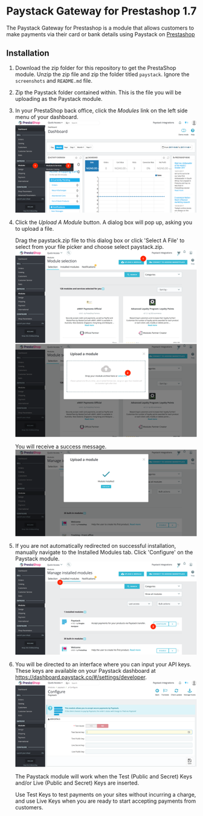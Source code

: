 # Paystack Gateway for Prestashop 1.7

The Paystack Gateway for Prestashop is a module that allows customers to make payments via their card or bank details using Paystack on [Prestashop](https://www.prestashop.com/)

## Installation

1. Download the zip folder for this repository to get the PrestaShop module. Unzip the zip file and zip the folder titled `paystack`. Ignore the `screenshots` and `README.md` file.

2. Zip the Paystack folder contained within. This is the file you will be uploading as the Paystack module.

3. In your PrestaShop back office, click the *Modules* link on the left side menu of your dashboard.
   ![Prestashop Dashboard](/screenshots/prestashop-dashboard.png)

4. Click the *Upload A Module* button. A dialog box will pop up, asking you to upload a file. 

   Drag the paystack.zip file to this dialog box or click 'Select A File' to select from your file picker and choose select paystack.zip.
   ![Prestashop Modules](/screenshots/prestashop-modules.png)
   ![Upload Module](/screenshots/upload-module.png)

   You will receive a success message.
   ![Upload Complet](/screenshots/upload-complete.png)

5. If you are not automatically redirected on successful installation, manually navigate to the Installed Modules tab. Click 'Configure' on the Paystack module.
   ![Paystack Module](/screenshots/paystack-module.png)

6. You will be directed to an interface where you can input your API keys. These keys are available on your Paystack dashboard at <https://dashboard.paystack.co/#/settings/developer>.
   ![Paystack Module Configuration](/screenshots/paystack-module-config.png)

   The Paystack module will work when the Test (Public and Secret) Keys and/or Live (Public and Secret) Keys are inserted.

   Use Test Keys to test payments on your sites without incurring a charge, and use Live Keys when you are ready to start accepting payments from customers.